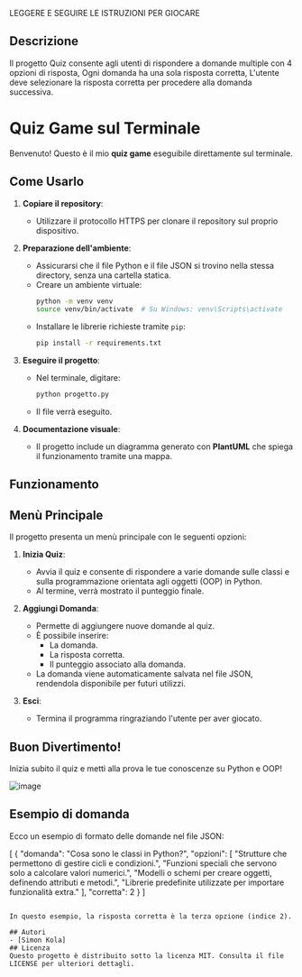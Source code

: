LEGGERE E SEGUIRE LE ISTRUZIONI PER GIOCARE

## Descrizione
Il progetto Quiz consente agli utenti di rispondere a domande multiple con 4 opzioni di risposta, Ogni domanda ha una sola risposta corretta, L'utente deve selezionare la risposta corretta per procedere alla domanda successiva. 

# Quiz Game sul Terminale

Benvenuto! Questo è il mio **quiz game** eseguibile direttamente sul terminale.

## Come Usarlo

1. **Copiare il repository**:
   - Utilizzare il protocollo HTTPS per clonare il repository sul proprio dispositivo.

2. **Preparazione dell'ambiente**:
   - Assicurarsi che il file Python e il file JSON si trovino nella stessa directory, senza una cartella statica.
   - Creare un ambiente virtuale:
     ```bash
     python -m venv venv
     source venv/bin/activate  # Su Windows: venv\Scripts\activate
     ```
   - Installare le librerie richieste tramite `pip`:
     ```bash
     pip install -r requirements.txt
     ```

3. **Eseguire il progetto**:
   - Nel terminale, digitare:
     ```bash
     python progetto.py
     ```
   - Il file verrà eseguito. 

4. **Documentazione visuale**:
   - Il progetto include un diagramma generato con **PlantUML** che spiega il funzionamento tramite una mappa.
   
## Funzionamento
## Menù Principale

Il progetto presenta un menù principale con le seguenti opzioni:

1. **Inizia Quiz**: 
   - Avvia il quiz e consente di rispondere a varie domande sulle classi e sulla programmazione orientata agli oggetti (OOP) in Python.
   - Al termine, verrà mostrato il punteggio finale. 

2. **Aggiungi Domanda**:
   - Permette di aggiungere nuove domande al quiz. 
   - È possibile inserire:
     - La domanda.
     - La risposta corretta.
     - Il punteggio associato alla domanda.
   - La domanda viene automaticamente salvata nel file JSON, rendendola disponibile per futuri utilizzi.

3. **Esci**:
   - Termina il programma ringraziando l'utente per aver giocato.

## Buon Divertimento!

Inizia subito il quiz e metti alla prova le tue conoscenze su Python e OOP!

![image](https://github.com/user-attachments/assets/6005a18c-0c5b-4778-b080-4adf65ecfbb6)


## Esempio di domanda
Ecco un esempio di formato delle domande nel file JSON:

[
  {
    "domanda": "Cosa sono le classi in Python?",
    "opzioni": [
      "Strutture che permettono di gestire cicli e condizioni.",
      "Funzioni speciali che servono solo a calcolare valori numerici.",
      "Modelli o schemi per creare oggetti, definendo attributi e metodi.",
      "Librerie predefinite utilizzate per importare funzionalità extra."
    ],
    "corretta": 2
  }
]
```

In questo esempio, la risposta corretta è la terza opzione (indice 2).

## Autori
- [Simon Kola]
## Licenza
Questo progetto è distribuito sotto la licenza MIT. Consulta il file LICENSE per ulteriori dettagli.
